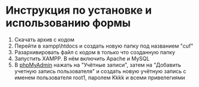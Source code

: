 # Инструкция по установке и использованию формы
1. Скачать архив с кодом
2. Перейти в xampp\htdocs и создать новую папку под названием "cuf"
3. Разархивировать файл с кодом в только что созданную папку
4. Запустить XAMPP. В нём включить Apache и MySQL
5. В [phpMyAdmin](http://localhost/phpmyadmin/) нажать на "Учётные записи", затем на "Добавить учетную запись пользователя" и создать новую учётную запись с именем пользователя root1, паролем Kkkk и всеми привелегиями
